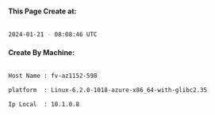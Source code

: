 
   
#### This Page Create at:

```bash

2024-01-21 - 08:08:46 UTC

```

#### Create By Machine:

```bash

Host Name : fv-az1152-598

platform  : Linux-6.2.0-1018-azure-x86_64-with-glibc2.35

Ip Local  : 10.1.0.8

```

